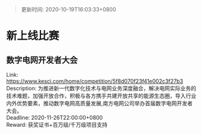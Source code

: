 > 更新时间: 2020-10-19T16:03:33+0800 

# 新上线比赛


## 数字电网开发者大会
Link: https://www.kesci.com/home/competition/5f8d070f23f41e002c3f27b3  
Description: 为推进新一代数字化技术与电网业务深度融合，解决电网实际业务的技术难题，加强开放合作，积极与各方携手共建开放共享的能源生态圈，导入行业内外优势要素，推动数字电网高质量发展,南方电网公司举办首届数字电网开发者大会。  
Deadline: 2020-11-26T22:00:00+0800  
Reward: 获奖证书+百万级/千万级项目支持  

